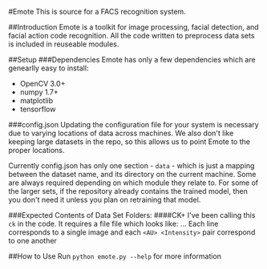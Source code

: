 #Emote
This is source for a FACS recognition system.

##Introduction
Emote is a toolkit for image processing, facial detection, and facial action code recognition. All the code written to preprocess data sets is included in reuseable modules.

##Setup
###Dependencies
Emote has only a few dependencies which are genearlly easy to install:
- OpenCV 3.0+
- numpy 1.7+
- matplotlib
- tensorflow

###config.json
Updating the configuration file for your system is necessary due to varying locations of data across machines. We also don't like keeping large datasets in the repo, so this allows us to point Emote to the proper locations.

Currently config.json has only one section - `data` - which is just a mapping between the dataset name, and its directory on the current machine. Some are always required depending on which module they relate to. For some of the larger sets, if the repository already contains the trained model, then you don't need it unless you plan on retraining that model.

###Expected Contents of Data Set Folders:
####CK+
I've been calling this `ck` in the code. It requires a file file which looks like:
	<SubjectNum> <AU> <Intensity> <AU> <Intensity> <AU> <Intensity> ...
Each line corresponds to a single image and each `<AU> <Intensity>` pair correspond to one another

##How to Use
Run `python emote.py --help` for more information